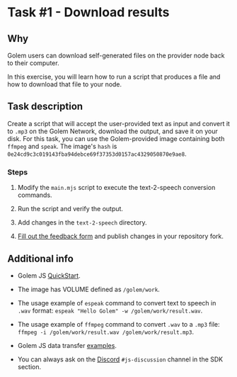 # Task #1 - Download results 

## Why

Golem users can download self-generated files on the provider node back to their computer.

In this exercise, you will learn how to run a script that produces a file and how to download that file to your node.

## Task description

Create a script that will accept the user-provided text as input and convert it to `.mp3` on the Golem Network, download the output, and save it on your disk. For this task, you can use the Golem-provided image containing both `ffmpeg` and `speak`. The image's `hash` is `0e24cd9c3c019143fba94debce69f37353d0157ac4329050870e9ae8`.

### Steps

1. Modify the `main.mjs` script to execute the text-2-speech conversion commands.

2. Run the script and verify the output.

3. Add changes in the `text-2-speech` directory.

4. [Fill out the feedback form](./FEEDBACK.md) and publish changes in your repository fork.

## Additional info

- Golem JS [QuickStart](https://docs.golem.network/creators/javascript/quickstars/quickstart).

- The image has VOLUME defined as `/golem/work`.

- The usage example of `espeak` command to convert text to speech in `.wav` format:
`espeak "Hello Golem" -w /golem/work/result.wav`.

- The usage example of `ffmpeg` command to convert `.wav` to a `.mp3` file:
`ffmpeg -i /golem/work/result.wav /golem/work/result.mp3`.

- Golem JS data transfer [examples](https://docs.golem.network/creators/javascript/quickstars/examples/transferring-data#downloading-a-file-from-the-provider).

- You can always ask on the [Discord](https://chat.golem.network/) `#js-discussion` channel in the SDK section.
